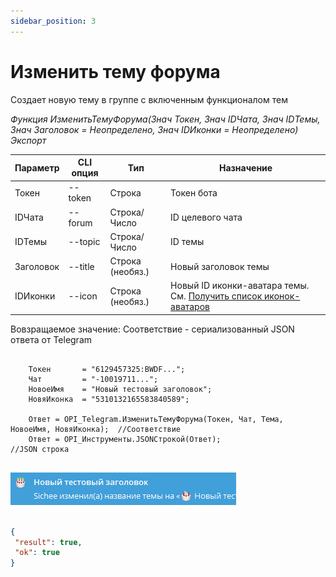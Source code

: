 ```yaml
---
sidebar_position: 3
---
```


# Изменить тему форума
Создает новую тему в группе с включенным функционалом тем


*Функция ИзменитьТемуФорума(Знач Токен, Знач IDЧата, Знач IDТемы, Знач Заголовок = Неопределено, Знач IDИконки = Неопределено) Экспорт*

  | Параметр | CLI опция | Тип | Назначение |
  |-|-|-|-|
  | Токен | --token | Строка | Токен бота |
  | IDЧата | --forum | Строка/Число | ID целевого чата |
  | IDТемы | --topic | Строка/Число | ID темы |
  | Заголовок | --title | Строка (необяз.) | Новый заголовок темы |
  | IDИконки | --icon | Строка (необяз.) | Новый ID иконки-аватара темы. См. [Получить список иконок-аватаров](./Poluchit-spisok-ikonok-avatarov) |
  
  Вовзращаемое значение: Соответствие - сериализованный JSON ответа от Telegram

```bsl title="Пример кода"
	
    Токен       = "6129457325:BWDF...";
    Чат         = "-10019711...";
    НовоеИмя    = "Новый тестовый заголовок";
    НовяИконка  = "5310132165583840589";
  
    Ответ = OPI_Telegram.ИзменитьТемуФорума(Токен, Чат, Тема, НовоеИмя, НовяИконка);  //Соответствие
    Ответ = OPI_Инструменты.JSONСтрокой(Ответ);                                       //JSON строка 
	
```

![Результат](img/2.png)

```json title="Результат"

{
 "result": true,
 "ok": true
}

```

